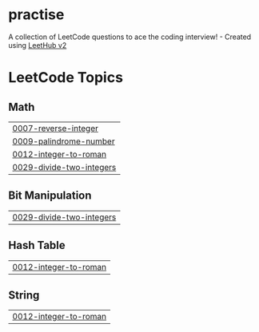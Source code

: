 # practise
A collection of LeetCode questions to ace the coding interview! - Created using [LeetHub v2](https://github.com/arunbhardwaj/LeetHub-2.0)

<!---LeetCode Topics Start-->
# LeetCode Topics
## Math
|  |
| ------- |
| [0007-reverse-integer](https://github.com/SabithaAshokKumar/practise/tree/master/0007-reverse-integer) |
| [0009-palindrome-number](https://github.com/SabithaAshokKumar/practise/tree/master/0009-palindrome-number) |
| [0012-integer-to-roman](https://github.com/SabithaAshokKumar/practise/tree/master/0012-integer-to-roman) |
| [0029-divide-two-integers](https://github.com/SabithaAshokKumar/practise/tree/master/0029-divide-two-integers) |
## Bit Manipulation
|  |
| ------- |
| [0029-divide-two-integers](https://github.com/SabithaAshokKumar/practise/tree/master/0029-divide-two-integers) |
## Hash Table
|  |
| ------- |
| [0012-integer-to-roman](https://github.com/SabithaAshokKumar/practise/tree/master/0012-integer-to-roman) |
## String
|  |
| ------- |
| [0012-integer-to-roman](https://github.com/SabithaAshokKumar/practise/tree/master/0012-integer-to-roman) |
<!---LeetCode Topics End-->